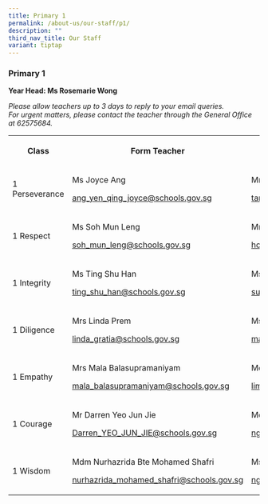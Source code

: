 ```yaml
---
title: Primary 1
permalink: /about-us/our-staff/p1/
description: ""
third_nav_title: Our Staff
variant: tiptap
---
```

<h3><strong>Primary 1</strong></h3><p><strong>Year Head: Ms Rosemarie Wong</strong></p><p><em>Please allow teachers up to 3 days to reply to your email queries.<br>For urgent matters, please contact the teacher through the General Office at 62575684.</em></p><table><tbody><tr><th rowspan="1" colspan="1"><p>Class</p></th><th rowspan="1" colspan="1"><p>Form Teacher</p></th><th rowspan="1" colspan="1"><p>Co-Form Teacher</p></th><th rowspan="1" colspan="1"><p>2nd Co-Form Teacher</p></th></tr><tr><td rowspan="1" colspan="1"><p>1 Perseverance</p></td><td rowspan="1" colspan="1"><p>Ms Joyce Ang</p><p><a href="mailto:ang_yen_qing_joyce@schools.gov.sg" rel="noopener noreferrer nofollow" target="_blank">ang_yen_qing_joyce@schools.gov.sg</a></p></td><td rowspan="1" colspan="1"><p>Mrs Veronica Tiang</p><p><a href="mailto:tan_liew_siang_veronica@schools.gov.sg" rel="noopener noreferrer nofollow" target="_blank">tan_liew_siang_veronica@schools.gov.sg</a><br></p></td><td rowspan="1" colspan="1"><p></p></td></tr><tr><td rowspan="1" colspan="1"><p>1 Respect</p></td><td rowspan="1" colspan="1"><p>Ms Soh Mun Leng</p><p><a href="mailto:soh_mun_leng@schools.gov.sg" rel="noopener noreferrer nofollow" target="_blank">soh_mun_leng@schools.gov.sg</a></p><p></p></td><td rowspan="1" colspan="1"><p>Mrs Chan Khai Hong</p><p><a href="mailto:ho_wee_kung@schools.gov.sg" rel="noopener noreferrer nofollow" target="_blank">ho_wee_kung@schools.gov.sg</a></p><p></p></td><td rowspan="1" colspan="1"><p>Mdm Rajeswari d/o Bejoyan</p><p><a href="mailto:rajeswari_bejoyan@schools.gov.sg" rel="noopener noreferrer nofollow" target="_blank">rajeswari_bejoyan@schools.gov.sg</a></p><p></p></td></tr><tr><td rowspan="1" colspan="1"><p>1 Integrity</p></td><td rowspan="1" colspan="1"><p>Ms Ting Shu Han</p><p><a href="mailto:ting_shu_han@schools.gov.sg" rel="noopener noreferrer nofollow" target="_blank">ting_shu_han@schools.gov.sg</a></p><p></p></td><td rowspan="1" colspan="1"><p>Ms Suzanah Bte Rahim</p><p><a href="mailto:suzanah_rahim@schools.gov.sg" rel="noopener noreferrer nofollow" target="_blank">suzanah_rahim@schools.gov.sg</a></p></td><td rowspan="1" colspan="1"><p></p></td></tr><tr><td rowspan="1" colspan="1"><p>1 Diligence</p></td><td rowspan="1" colspan="1"><p>Mrs Linda Prem</p><p><a href="mailto:linda_gratia@schools.gov.sg" rel="noopener noreferrer nofollow" target="_blank">linda_gratia@schools.gov.sg</a></p></td><td rowspan="1" colspan="1"><p>Ms Manomani d/o Shunmuga Sundaram</p><p><a href="mailto:manomani_shunmuga_sundaram@schools.gov.sg" rel="noopener noreferrer nofollow" target="_blank">manomani_shunmuga_sundaram@schools.gov.sg</a></p><p></p></td><td rowspan="1" colspan="1"><p></p></td></tr><tr><td rowspan="1" colspan="1"><p>1 Empathy</p></td><td rowspan="1" colspan="1"><p>Mrs Mala Balasupramaniyam</p><p><a href="mailto:mala_balasupramaniyam@schools.gov.sg" rel="noopener noreferrer nofollow" target="_blank">mala_balasupramaniyam@schools.gov.sg</a></p><p></p></td><td rowspan="1" colspan="1"><p>Mdm Lim See Voon</p><p><a href="mailto:lim_see_voon@schools.gov.sg" rel="noopener noreferrer nofollow" target="_blank">lim_see_voon@schools.gov.sg</a></p><p></p></td><td rowspan="1" colspan="1"><p></p></td></tr><tr><td rowspan="1" colspan="1"><p>1 Courage</p></td><td rowspan="1" colspan="1"><p>Mr Darren Yeo Jun Jie</p><p><a href="mailto:Darren_YEO_JUN_JIE@schools.gov.sg" rel="noopener noreferrer nofollow" target="_blank">Darren_YEO_JUN_JIE@schools.gov.sg</a></p><p></p></td><td rowspan="1" colspan="1"><p>Mdm Ng Kang Ping</p><p><a href="mailto:ng_kang_ping@schools.gov.sg" rel="noopener noreferrer nofollow" target="_blank">ng_kang_ping@schools.gov.sg</a></p><p></p></td><td rowspan="1" colspan="1"><p></p></td></tr><tr><td rowspan="1" colspan="1"><p>1 Wisdom</p></td><td rowspan="1" colspan="1"><p>Mdm Nurhazrida Bte Mohamed Shafri</p><p><a href="mailto:nurhazrida_mohamed_shafri@schools.gov.sg" rel="noopener noreferrer nofollow" target="_blank">nurhazrida_mohamed_shafri@schools.gov.sg</a></p><p></p></td><td rowspan="1" colspan="1"><p>Ms Ng Zi Chun</p><p><a href="mailto:ng_zi_chun@schools.gov.sg" rel="noopener noreferrer nofollow" target="_blank">ng_zi_chun@schools.gov.sg</a></p><p></p></td><td rowspan="1" colspan="1"><p></p></td></tr></tbody></table><p></p>